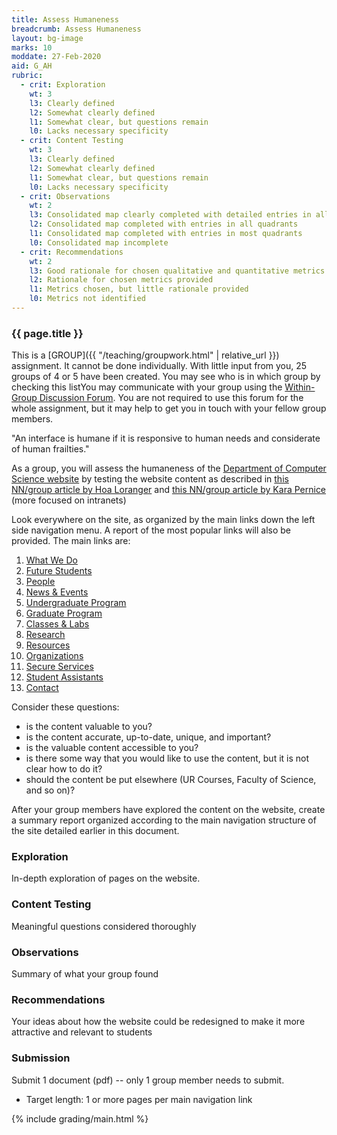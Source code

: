```yaml
---
title: Assess Humaneness
breadcrumb: Assess Humaneness
layout: bg-image
marks: 10
moddate: 27-Feb-2020
aid: G_AH
rubric:
  - crit: Exploration
    wt: 3
    l3: Clearly defined
    l2: Somewhat clearly defined
    l1: Somewhat clear, but questions remain
    l0: Lacks necessary specificity
  - crit: Content Testing
    wt: 3
    l3: Clearly defined
    l2: Somewhat clearly defined
    l1: Somewhat clear, but questions remain
    l0: Lacks necessary specificity
  - crit: Observations
    wt: 2
    l3: Consolidated map clearly completed with detailed entries in all quadrants
    l2: Consolidated map completed with entries in all quadrants
    l1: Consolidated map completed with entries in most quadrants
    l0: Consolidated map incomplete
  - crit: Recommendations
    wt: 2
    l3: Good rationale for chosen qualitative and quantitative metrics provided
    l2: Rationale for chosen metrics provided
    l1: Metrics chosen, but little rationale provided
    l0: Metrics not identified
---
```

### {{ page.title }}

This is a [GROUP]({{ "/teaching/groupwork.html" | relative_url }}) assignment. It cannot be done individually. With little input from you, 25 groups of 4 or 5 have been created. You may see who is in which group by checking this listYou may communicate with your group using the [Within-Group Discussion Forum](https://urcourses.uregina.ca/mod/forum/view.php?id=908333). You are not required to use this forum for the whole assignment, but it may help to get you in touch with your fellow group members.

"An interface is humane if it is responsive to human needs and considerate of human frailties."

As a group, you will assess the humaneness of the [Department of Computer Science website](http://cs.uregina.ca) by testing the website content as described in [this NN/group article by Hoa Loranger](https://www.nngroup.com/articles/testing-content-websites/) and [this NN/group article by Kara Pernice](https://www.nngroup.com/articles/intranet-content-strategy/) (more focused on intranets)

Look everywhere on the site, as organized by the main links down the left side navigation menu. A report of the most popular links will also be provided. The main links are:
1. [What We Do](http://www.cs.uregina.ca/what_we_do.html)
1. [Future Students](http://www.cs.uregina.ca/FutureStudents/)
1. [People](http://www.cs.uregina.ca/People/)
1. [News & Events](http://www.cs.uregina.ca/News/)
1. [Undergraduate Program](http://www.cs.uregina.ca/UndergradProgram/)
1. [Graduate Program](http://www.cs.uregina.ca/GraduateProgram/)
1. [Classes & Labs](http://www.cs.uregina.ca/ClassesLabs/)
1. [Research](http://www.cs.uregina.ca/Research/)
1. [Resources](http://www.cs.uregina.ca/Technical/)
1. [Organizations](http://www.cs.uregina.ca/Organizations/)
1. [Secure Services](http://www.cs.uregina.ca/Secure/)
1. [Student Assistants](http://www.cs.uregina.ca/StudentAssists/)
1. [Contact](http://www.cs.uregina.ca/contact.html)

Consider these questions:
* is the content valuable to you?
* is the content accurate, up-to-date, unique, and important?
* is the valuable content accessible to you?
* is there some way that you would like to use the content, but it is not clear how to do it?
* should the content be put elsewhere (UR Courses, Faculty of Science, and so on)?

After your group members have explored the content on the website, create a summary report organized according to the main navigation structure of the site detailed earlier in this document.

### Exploration

In-depth exploration of pages on the website.

### Content Testing

Meaningful questions considered thoroughly

### Observations

Summary of what your group found

### Recommendations

Your ideas about how the website could be redesigned to make it more attractive and relevant to students

### Submission

Submit 1 document (pdf) -- only 1 group member needs to submit.
* Target length: 1 or more pages per main navigation link

{% include grading/main.html %}
